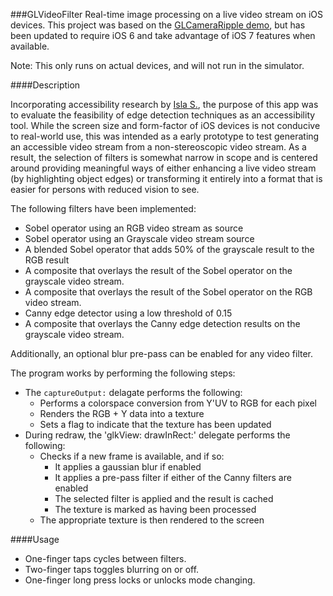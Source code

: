 ###GLVideoFilter
Real-time image processing on a live video stream on iOS devices. This project was based on the [GLCameraRipple demo](http://developer.apple.com/library/ios/#samplecode/GLCameraRipple/Introduction/Intro.html), but has been updated to require iOS 6 and take advantage of iOS 7 features when available.

Note: This only runs on actual devices, and will not run in the simulator.

####Description

Incorporating accessibility research by [Isla S.](http://www.islaes.com), the purpose of this app was to evaluate the feasibility of edge detection techniques as an accessibility tool. While the screen size and form-factor of iOS devices is not conducive to real-world use, this was intended as a early prototype to test generating an accessible video stream from a non-stereoscopic video stream. As a result, the selection of filters is somewhat narrow in scope and is centered around providing meaningful ways of either enhancing a live video stream (by highlighting object edges) or transforming it entirely into a format that is easier for persons with reduced vision to see. 

The following filters have been implemented:

- Sobel operator using an RGB video stream as source
- Sobel operator using an Grayscale video stream source
- A blended Sobel operator that adds 50% of the grayscale result to the RGB result
- A composite that overlays the result of the Sobel operator on the grayscale video stream.
- A composite that overlays the result of the Sobel operator on the RGB video stream.
- Canny edge detector using a low threshold of 0.15
- A composite that overlays the Canny edge detection results on the grayscale video stream.

Additionally, an optional blur pre-pass can be enabled for any video filter.

The program works by performing the following steps:

- The `captureOutput:` delagate performs the following:
	- Performs a colorspace conversion from Y'UV to RGB for each pixel
	- Renders the RGB + Y data into a texture
	- Sets a flag to indicate that the texture has been updated
- During redraw, the 'glkView: drawInRect:' delegate performs the following:
	- Checks if a new frame is available, and if so:
		- It applies a gaussian blur if enabled
		- It applies a pre-pass filter if either of the Canny filters are enabled
		- The selected filter is applied and the result is cached
		- The texture is marked as having been processed
	- The appropriate texture is then rendered to the screen

####Usage
- One-finger taps cycles between filters.
- Two-finger taps toggles blurring on or off.
- One-finger long press locks or unlocks mode changing.